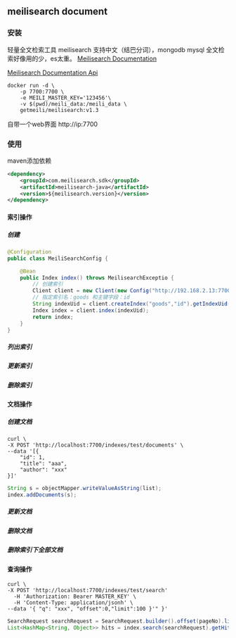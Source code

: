 ## meilisearch document

### 安装

轻量全文检索工具 meilisearch 支持中文（结巴分词），mongodb mysql 全文检索好像用的少，es太重。
[Meilisearch Documentation](https://www.meilisearch.com/docs/learn/getting_started/installation)

[Meilisearch Documentation Api](https://www.meilisearch.com/docs/reference/api/overview)

```shell
docker run -d \
    -p 7700:7700 \
    -e MEILI_MASTER_KEY='123456'\
    -v $(pwd)/meili_data:/meili_data \
    getmeili/meilisearch:v1.3
```

自带一个web界面 http://ip:7700

### 使用

maven添加依赖

```xml
<dependency>
    <groupId>com.meilisearch.sdk</groupId>
    <artifactId>meilisearch-java</artifactId>
    <version>${meilisearch.version}</version>
</dependency>
```

#### 索引操作

##### 创建

```java
@Configuration
public class MeiliSearchConfig {

    @Bean
    public Index index() throws MeilisearchExceptio {
        // 创建索引
        Client client = new Client(new Config("http://192.168.2.13:7700", "123456"));
        // 指定索引名：goods 和主键字段：id
        String indexUid = client.createIndex("goods","id").getIndexUid();
        Index index = client.index(indexUid);
        return index;
    }
}
```

##### 列出索引

##### 更新索引

##### 删除索引

#### 文档操作

##### 创建文档

```url
curl \
-X POST 'http://localhost:7700/indexes/test/documents' \
--data '[{
    "id": 1,
    "title": "aaa",
    "author": "xxx"
}]'
```

```java
String s = objectMapper.writeValueAsString(list);
index.addDocuments(s);
```

##### 更新文档

##### 删除文档

##### 删除索引下全部文档

#### 查询操作

```url
curl \
-X POST 'http://localhost:7700/indexes/test/search'
  -H 'Authorization: Bearer MASTER_KEY' \
  -H 'Content-Type: application/jsonh' \
--data '{ "q": "xxx", "offset":0,"limit":100 }'" }'
```

```java
SearchRequest searchRequest = SearchRequest.builder().offset(pageNo).limit(pageSize).q(searchWord).build();
List<HashMap<String, Object>> hits = index.search(searchRequest).getHits();
```
